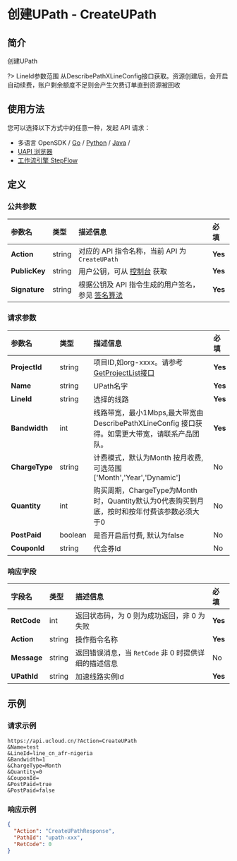 # 创建UPath - CreateUPath

## 简介

创建UPath

?> LineId参数范围 从DescribePathXLineConfig接口获取。资源创建后，会开启自动续费，账户剩余额度不足则会产生欠费订单直到资源被回收




## 使用方法

您可以选择以下方式中的任意一种，发起 API 请求：
- 多语言 OpenSDK / [Go](https://github.com/ucloud/ucloud-sdk-go) / [Python](https://github.com/ucloud/ucloud-sdk-python3) / [Java](https://github.com/ucloud/ucloud-sdk-java) /
- [UAPI 浏览器](https://console.ucloud.cn/uapi/detail?id=CreateUPath)
- [工作流引擎 StepFlow](https://console.ucloud.cn/stepflow/manage/)


## 定义

### 公共参数

| 参数名 | 类型 | 描述信息 | 必填 |
|:---|:---|:---|:---|
| **Action**     | string  | 对应的 API 指令名称，当前 API 为 `CreateUPath`                        | **Yes** |
| **PublicKey**  | string  | 用户公钥，可从 [控制台](https://console.ucloud.cn/uapi/apikey) 获取                                             | **Yes** |
| **Signature**  | string  | 根据公钥及 API 指令生成的用户签名，参见 [签名算法](api/summary/signature.md)  | **Yes** |

### 请求参数

| 参数名 | 类型 | 描述信息 | 必填 |
|:---|:---|:---|:---|
| **ProjectId** | string | 项目ID,如org-xxxx。请参考[GetProjectList接口](api/summary/get_project_list) |**Yes**|
| **Name** | string | UPath名字 |**Yes**|
| **LineId** | string | 选择的线路 |**Yes**|
| **Bandwidth** | int | 线路带宽，最小1Mbps,最大带宽由 DescribePathXLineConfig 接口获得。如需更大带宽，请联系产品团队。 |**Yes**|
| **ChargeType** | string | 计费模式，默认为Month 按月收费,可选范围['Month','Year','Dynamic'] |No|
| **Quantity** | int | 购买周期，ChargeType为Month时，Quantity默认为0代表购买到月底，按时和按年付费该参数必须大于0 |No|
| **PostPaid** | boolean | 是否开启后付费, 默认为false |No|
| **CouponId** | string | 代金券Id |No|

### 响应字段

| 字段名 | 类型 | 描述信息 | 必填 |
|:---|:---|:---|:---|
| **RetCode** | int | 返回状态码，为 0 则为成功返回，非 0 为失败 |**Yes**|
| **Action** | string | 操作指令名称 |**Yes**|
| **Message** | string | 返回错误消息，当 `RetCode` 非 0 时提供详细的描述信息 |No|
| **UPathId** | string | 加速线路实例Id |**Yes**|




## 示例

### 请求示例
    
```
https://api.ucloud.cn/?Action=CreateUPath
&Name=test
&LineId=line_cn_afr-nigeria
&Bandwidth=1
&ChargeType=Month
&Quantity=0
&CouponId=
&PostPaid=true
&PostPaid=false
```

### 响应示例
    
```json
{
  "Action": "CreateUPathResponse",
  "PathId": "upath-xxx",
  "RetCode": 0
}
```





